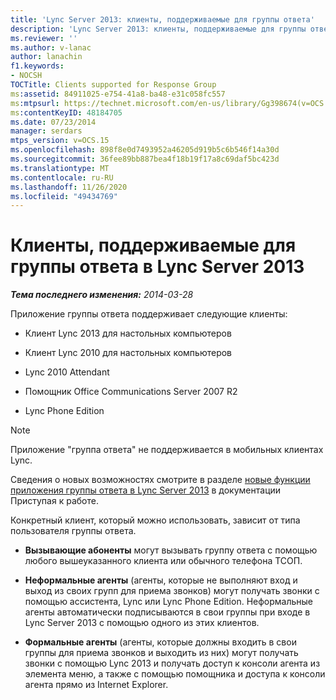 ```yaml
---
title: 'Lync Server 2013: клиенты, поддерживаемые для группы ответа'
description: 'Lync Server 2013: клиенты, поддерживаемые для группы ответа.'
ms.reviewer: ''
ms.author: v-lanac
author: lanachin
f1.keywords:
- NOCSH
TOCTitle: Clients supported for Response Group
ms:assetid: 84911025-e754-41a8-ba48-e31c058fc557
ms:mtpsurl: https://technet.microsoft.com/en-us/library/Gg398674(v=OCS.15)
ms:contentKeyID: 48184705
ms.date: 07/23/2014
manager: serdars
mtps_version: v=OCS.15
ms.openlocfilehash: 898f8e0d7493952a46205d919b5c6b546f14a30d
ms.sourcegitcommit: 36fee89bb887bea4f18b19f17a8c69daf5bc423d
ms.translationtype: MT
ms.contentlocale: ru-RU
ms.lasthandoff: 11/26/2020
ms.locfileid: "49434769"
---
```

# <a name="clients-supported-for-response-group-in-lync-server-2013"></a>Клиенты, поддерживаемые для группы ответа в Lync Server 2013

<div data-xmlns="http://www.w3.org/1999/xhtml">

<div class="topic" data-xmlns="http://www.w3.org/1999/xhtml" data-msxsl="urn:schemas-microsoft-com:xslt" data-cs="https://msdn.microsoft.com/">

<div data-asp="https://msdn2.microsoft.com/asp">



</div>

<div id="mainSection">

<div id="mainBody">

<span> </span>

_**Тема последнего изменения:** 2014-03-28_

Приложение группы ответа поддерживает следующие клиенты:

  - Клиент Lync 2013 для настольных компьютеров

  - Клиент Lync 2010 для настольных компьютеров

  - Lync 2010 Attendant

  - Помощник Office Communications Server 2007 R2

  - Lync Phone Edition

<div>


> [!NOTE]  
> Приложение "группа ответа" не поддерживается в мобильных клиентах Lync.



</div>

Сведения о новых возможностях смотрите в разделе [новые функции приложения группы ответа в Lync Server 2013](lync-server-2013-new-response-group-application-features.md) в документации Приступая к работе.

Конкретный клиент, который можно использовать, зависит от типа пользователя группы ответа.

  - **Вызывающие абоненты** могут вызывать группу ответа с помощью любого вышеуказанного клиента или обычного телефона ТСОП.

  - **Неформальные агенты** (агенты, которые не выполняют вход и выход из своих групп для приема звонков) могут получать звонки с помощью ассистента, Lync или Lync Phone Edition. Неформальные агенты автоматически подписываются в свои группы при входе в Lync Server 2013 с помощью одного из этих клиентов.

  - **Формальные агенты** (агенты, которые должны входить в свои группы для приема звонков и выходить из них) могут получать звонки с помощью Lync 2013 и получать доступ к консоли агента из элемента меню, а также с помощью помощника и доступа к консоли агента прямо из Internet Explorer.

</div>

<span> </span>

</div>

</div>

</div>

